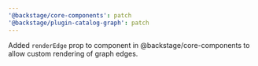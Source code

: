 ```yaml
---
'@backstage/core-components': patch
'@backstage/plugin-catalog-graph': patch
---
```


Added `renderEdge` prop to <DependencyGraph /> component in @backstage/core-components to allow custom rendering of graph edges.
